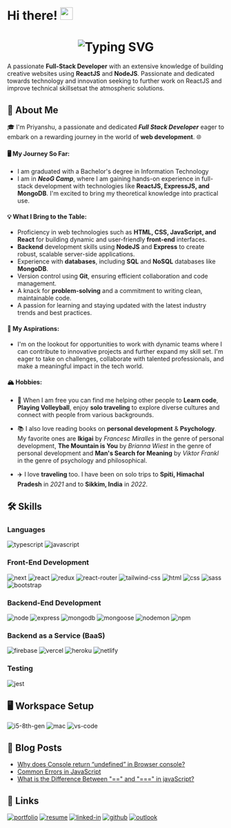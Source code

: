 # Hi there! <img src="https://media.giphy.com/media/hvRJCLFzcasrR4ia7z/giphy.gif" width="29px" height="29px">
<h1 align='center'>
<img src="https://readme-typing-svg.demolab.com?font=Fira+Code&weight=600&size=22&pause=1000&color=3F00F7&random=false&width=550&lines=%E2%9C%A8+Hey%2C+I'm+Priyanshu.+You+are+Welcome!+%F0%9F%8C%9F" alt="Typing SVG" />
</h1>

A passionate **Full-Stack Developer** with an extensive knowledge of building creative websites using **ReactJS** and **NodeJS**.
Passionate and dedicated towards technology and innovation seeking to further work on ReactJS and improve technical skillsetsat the atmospheric solutions.

## 🚀 About Me

🎓 I'm Priyanshu, a passionate and dedicated ***Full Stack Developer*** eager to embark on a rewarding journey in the world of **web development**. 🌐

#### 🖥️ My Journey So Far:
- I am graduated with a Bachelor's degree in Information Technology
- I am in ***NeoG Camp***, where I am gaining hands-on experience in full-stack development with technologies like **ReactJS, ExpressJS, and MongoDB**. I'm excited to bring my theoretical knowledge into practical use.

#### 💡 What I Bring to the Table:
- Proficiency in web technologies such as **HTML, CSS, JavaScript, and React** for building dynamic and user-friendly **front-end** interfaces.
- **Backend** development skills using **NodeJS** and **Express** to create robust, scalable server-side applications.
- Experience with **databases**, including **SQL** and **NoSQL** databases like **MongoDB**.
- Version control using **Git**, ensuring efficient collaboration and code management.
- A knack for **problem-solving** and a commitment to writing clean, maintainable code.
- A passion for learning and staying updated with the latest industry trends and best practices.

#### 💼 My Aspirations:
- I'm on the lookout for opportunities to work with dynamic teams where I can contribute to innovative projects and further expand my skill set. I'm eager to take on challenges, collaborate with talented professionals, and make a meaningful impact in the tech world.

#### 🏔 Hobbies:
- 🎸 When I am free you can find me helping other people to **Learn code**, **Playing Volleyball**, enjoy **solo traveling** to explore diverse cultures and connect with people from various backgrounds.

- 📚 I also love reading books on **personal development** & **Psychology**. My favorite ones are **Ikigai** by _Francesc Miralles_ in the genre of personal development, **The Mountain is You** by _Brianna Wiest_ in the genre of personal development and **Man's Search for Meaning** by _Viktor Frankl_ in the genre of psychology and philosophical.

- ✈️ I love **traveling** too. I have been on solo trips to **Spiti, Himachal Pradesh** in _2021_ and to **Sikkim, India** in _2022_.

## 🛠️ Skills

### Languages

![typescript](https://img.shields.io/badge/TypeScript-3178C6?style=for-the-badge&logo=typescript&logoColor=white)
![javascript](https://img.shields.io/badge/JavaScript-323330?style=for-the-badge&logo=javascript&logoColor=F7DF1E)

### Front-End Development

![next](https://img.shields.io/badge/Next-000000?style=for-the-badge&logo=nextdotjs&logoColor=FFFFFF)
![react](https://img.shields.io/badge/React-20232A?style=for-the-badge&logo=react&logoColor=61DAFB)
![redux](https://img.shields.io/badge/Redux-593D88?style=for-the-badge&logo=redux&logoColor=white)
![react-router](https://img.shields.io/badge/React_Router-CA4245?style=for-the-badge&logo=react-router&logoColor=white)
![tailwind-css](https://img.shields.io/badge/tailwind_css-06B6D4?style=for-the-badge&logo=tailwind-css&logoColor=white)
![html](https://img.shields.io/badge/HTML5-E34F26?style=for-the-badge&logo=html5&logoColor=white)
![css](https://img.shields.io/badge/CSS3-1572B6?style=for-the-badge&logo=css3&logoColor=white)
![sass](https://img.shields.io/badge/SASS-CC6699?style=for-the-badge&logo=sass&logoColor=white)
![bootstrap](https://img.shields.io/badge/Bootstrap-563D7C?style=for-the-badge&logo=bootstrap&logoColor=white)

### Backend-End Development

![node](https://img.shields.io/badge/Node-339933?style=for-the-badge&logo=node.js&logoColor=white)
![express](https://img.shields.io/badge/Express-000000?style=for-the-badge&logo=express&logoColor=white)
![mongodb](https://img.shields.io/badge/MongoDB-47A248?style=for-the-badge&logo=mongodb&logoColor=white)
![mongoose](https://img.shields.io/badge/Mongoose-880000?style=for-the-badge&logo=mongoose&logoColor=white)
![nodemon](https://img.shields.io/badge/Nodemon-76D04B?style=for-the-badge&logo=nodemon&logoColor=white)
![npm](https://img.shields.io/badge/NPM-CB3837?style=for-the-badge&logo=npm&logoColor=white)

### Backend as a Service (BaaS)

![firebase](https://img.shields.io/badge/Firebase-ffaa00?style=for-the-badge&logo=Firebase&logoColor=white)
![vercel](https://img.shields.io/badge/Vercel-000000?style=for-the-badge&logo=Vercel&logoColor=white)
![heroku](https://img.shields.io/badge/Heroku-430098?style=for-the-badge&logo=heroku&logoColor=white)
![netlify](https://img.shields.io/badge/Netlify-00C7B7?style=for-the-badge&logo=netlify&logoColor=white)

### Testing

![jest](https://img.shields.io/badge/Jest-C21325?style=for-the-badge&logo=jest&logoColor=white)

## 🖥️ Workspace Setup

![i5-8th-gen](https://img.shields.io/badge/Intel-Core_i5_5th-0071C5?style=for-the-badge&logo=intel&logoColor=white)
![mac](https://img.shields.io/badge/Mac-000000?style=for-the-badge&logo=macos&logoColor=white)
![vs-code](https://img.shields.io/badge/VS_Code-007ACC?style=for-the-badge&logo=Visual-Studio-Code&logoColor=white)

## 📝 Blog Posts

-   [Why does Console return “undefined” in Browser console?](https://priyanshu-singh.hashnode.dev/why-does-console-return-undefined-in-browser-console)
-   [Common Errors in JavaScript](https://priyanshu-singh.hashnode.dev/common-errors-in-javascript)
-   [What is the Difference Between "==" and "===" in javaScript?](https://priyanshu-singh.hashnode.dev/what-is-the-difference-between-and-in-javascript)

## 🔗 Links

[![portfolio](https://img.shields.io/badge/Portfolio-5340ff?style=for-the-badge&logo=Google-chrome&logoColor=white)](https://my-portfolio-xi-eight-88.vercel.app)
[![resume](https://img.shields.io/badge/Resume-4285F4?style=for-the-badge&logo=read-the-docs&logoColor=white)](https://github.com/PriyanshuSinghR/PriyanshuSinghR/files/12777080/priyanshuResume.pdf)
[![linked-in](https://img.shields.io/badge/Linked_In-0077B5?style=for-the-badge&logo=LinkedIn&logoColor=white)](https://www.linkedin.com/in/priyanshu844)
[![github](https://img.shields.io/badge/GitHub-000000?style=for-the-badge&logo=GitHub&logoColor=white)](https://github.com/PriyanshuSinghR)
[![outlook](https://img.shields.io/badge/outlook-0078D4?style=for-the-badge&logo=Microsoftoutlook&logoColor=white)](mailto:priyanshusingh.gh@outlook.com)

